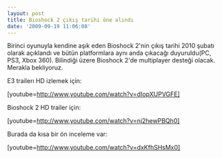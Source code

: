 ```yaml
---
layout: post
title: Bioshock 2 çıkış tarihi öne alındı
date: '2009-09-19 11:06:08'
---
```


Birinci oyunuyla kendine aşık eden Bioshock 2'nin çıkış tarihi 2010 şubatı olarak açıklandı ve bütün platformlara aynı anda çıkacağı duyuruldu(PC, PS3, Xbox 360). Bilindiği üzere Bioshock 2'de multiplayer desteği olacak. Merakla bekliyoruz.

E3 trailerı HD izlemek için:

[youtube=http://www.youtube.com/watch?v=dIopXUPVGFE]

Bioshock 2 HD trailer için:

[youtube=http://www.youtube.com/watch?v=nj2hewPBQh0]

Burada da kısa bir ön inceleme var:

[youtube=http://www.youtube.com/watch?v=dxKfhSHsMx0]